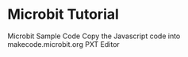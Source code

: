 # Microbit Tutorial
Microbit Sample Code
Copy the Javascript code into makecode.microbit.org PXT Editor 
